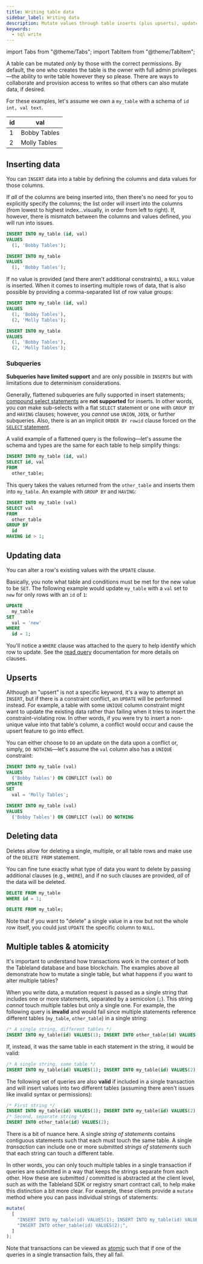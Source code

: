 ```yaml
---
title: Writing table data
sidebar_label: Writing data
description: Mutate values through table inserts (plus upserts), updates, and deletes.
keywords:
  - sql write
---
```


import Tabs from "@theme/Tabs";
import TabItem from "@theme/TabItem";

A table can be mutated _only_ by those with the correct permissions. By default, the one who creates the table is the owner with full admin privileges—the ability to write table however they so please. There are ways to collaborate and provision access to writes so that others can also mutate data, if desired.

For these examples, let's assume we own a `my_table` with a schema of `id int, val text`.

| id  | val          |
| --- | ------------ |
| 1   | Bobby Tables |
| 2   | Molly Tables |

## Inserting data

You can `INSERT` data into a table by defining the columns and data values for those columns.

If _all_ of the columns are being inserted into, then there's no need for you to explicitly specify the columns; the list order will insert into the columns (from lowest to highest index...visually, in order from left to right). If, however, there is mismatch between the columns and values defined, you will run into issues.

<Tabs>
<TabItem value='include' label="Include columns" default>

```sql
INSERT INTO my_table (id, val)
VALUES
  (1, 'Bobby Tables');
```

</TabItem>
<TabItem value='exclude' label="Exclude columns">

```sql
INSERT INTO my_table
VALUES
  (1, 'Bobby Tables');
```

</TabItem>
</Tabs>

If no value is provided (and there aren't additional constraints), a `NULL` value is inserted. When it comes to inserting multiple rows of data, that is also possible by providing a comma-separated list of row value groups:

<Tabs>
<TabItem value='include' label="Include columns" default>

```sql
INSERT INTO my_table (id, val)
VALUES
  (1, 'Bobby Tables'),
  (2, 'Molly Tables');
```

</TabItem>
<TabItem value='exclude' label="Exclude columns">

```sql
INSERT INTO my_table
VALUES
  (1, 'Bobby Tables'),
  (2, 'Molly Tables');
```

</TabItem>
</Tabs>

### Subqueries

**Subqueries have limited support** and are only possible in `INSERT`s but with limitations due to determinism considerations.

Generally, flattened subqueries are fully supported in insert statements; [compound select statements](/playbooks/sql/composing-data) are **not supported** for inserts. In other words, you _can_ make sub-selects with a flat `SELECT` statement or one with `GROUP BY` and `HAVING` clauses; however, you _cannot_ use `UNION`, `JOIN`, or further subqueries. Also, there is an an implicit `ORDER BY rowid` clause forced on the [`SELECT` statement](/playbooks/sql/read).

A valid example of a flattened query is the following—let's assume the schema and types are the same for each table to help simplify things:

```sql
INSERT INTO my_table (id, val)
SELECT id, val
FROM
  other_table;
```

This query takes the values returned from the `other_table` and inserts them into `my_table`. An example with `GROUP BY` and `HAVING`:

```sql
INSERT INTO my_table (val)
SELECT val
FROM
  other_table
GROUP BY
  id
HAVING id > 1;
```

## Updating data

You can alter a row's existing values with the `UPDATE` clause.

Basically, you note what table and conditions must be met for the new value to be `SET`. The following example would update `my_table` with a `val` set to `new` for only rows with an `id` of `1`:

```sql
UPDATE
  my_table
SET
  val = 'new'
WHERE
  id = 1;
```

You'll notice a `WHERE` clause was attached to the query to help identify which row to update. See the [read query](/playbooks/sql/read) documentation for more details on clauses.

## Upserts

Although an "upsert" is not a specific keyword, it's a way to attempt an `INSERT`, but if there is a constraint conflict, an `UPDATE` will be performed instead. For example, a table with some `UNIQUE` column constraint might want to update the existing data rather than failing when it tries to insert the constraint-violating row. In other words, if you were try to insert a non-unique value into that table's column, a conflict would occur and cause the upsert feature to go into effect.

You can either choose to `DO` an update on the data upon a conflict or, simply, `DO NOTHING`—let's assume the `val` column also has a `UNIQUE` constraint:

<Tabs>
<TabItem value='update' label="Update on conflict" default>

```sql
INSERT INTO my_table (val)
VALUES
  ('Bobby Tables') ON CONFLICT (val) DO
UPDATE
SET
  val = 'Molly Tables';
```

</TabItem>
<TabItem value='do-nothing' label="Do nothing">

```sql
INSERT INTO my_table (val)
VALUES
  ('Bobby Tables') ON CONFLICT (val) DO NOTHING
```

</TabItem>
</Tabs>

## Deleting data

Deletes allow for deleting a single, multiple, or all table rows and make use of the `DELETE FROM` statement.

You can fine tune exactly what type of data you want to delete by passing additional clauses (e.g., `WHERE`), and if no such clauses are provided, _all_ of the data will be deleted.

<Tabs>
<TabItem value='delete-row' label="Delete row(s)" default>

```sql
DELETE FROM my_table
WHERE id = 1;
```

</TabItem>
<TabItem value='delete-all' label="Delete all rows">

```sql
DELETE FROM my_table;
```

</TabItem>
</Tabs>

Note that if you want to "delete" a single value in a row but not the whole row itself, you could just `UPDATE` the specific column to `NULL`.

## Multiple tables & atomicity

It's important to understand how transactions work in the context of both the Tableland database and base blockchain. The examples above all demonstrate how to mutate a single table, but what happens if you want to alter multiple tables?

When you write data, a mutation request is passed as a single string that includes one or more statements, separated by a semicolon (`;`). This string _cannot_ touch multiple tables but only a single one. For example, the following query is **invalid** and would fail since multiple statements reference different tables (`my_table`, `other_table`) in a single string:

```sql
/* A single string, different tables */
INSERT INTO my_table(id) VALUES(1); INSERT INTO other_table(id) VALUES(2);
```

If, instead, it was the same table in each statement in the string, it would be valid:

```sql
/* A single string, same table */
INSERT INTO my_table(id) VALUES(1); INSERT INTO my_table(id) VALUES(2);
```

The following set of queries are also **valid** if included in a single transaction and will insert values into two different tables (assuming there aren't issues like invalid syntax or permissions):

```sql
/* First string */
INSERT INTO my_table(id) VALUES(1); INSERT INTO my_table(id) VALUES(2);
/* Second, separate string */
INSERT INTO other_table(id) VALUES(2);
```

There is a bit of nuance here. A single _string of statements_ contains contiguous statements such that each must touch the same table. A single _transaction_ can include one or more submitted _strings of statements_ such that each string can touch a different table.

In other words, you can only touch multiple tables in a single transaction if queries are submitted in a way that keeps the strings separate from each other. How these are submitted / committed is abstracted at the client level, such as with the Tableland SDK or registry smart contract call, to help make this distinction a bit more clear. For example, these clients provide a `mutate` method where you can pass individual strings of statements:

<!-- prettier-ignore -->
```js
mutate(
  [
    "INSERT INTO my_table(id) VALUES(1); INSERT INTO my_table(id) VALUES(2);",
    "INSERT INTO other_table(id) VALUES(2);",
  ]
);
```

Note that transactions can be viewed as [atomic](/fundamentals/architecture/protocol-design#atomicity) such that if one of the queries in a single transaction fails, they all fail.
